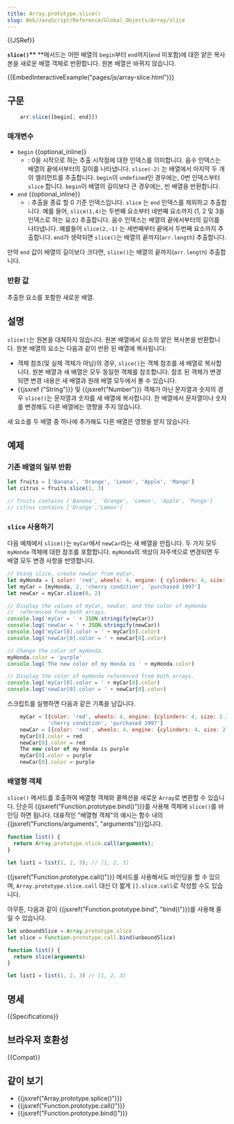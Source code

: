 ```yaml
---
title: Array.prototype.slice()
slug: Web/JavaScript/Reference/Global_Objects/Array/slice
---
```

{{JSRef}}

**`slice()`\*\*** \*\*메서드는 어떤 배열의 `begin`부터 `end`까지(`end` 미포함)에 대한 얕은 복사본을 새로운 배열 객체로 반환합니다. 원본 배열은 바뀌지 않습니다.

{{EmbedInteractiveExample("pages/js/array-slice.html")}}

## 구문

```js
    arr.slice([begin[, end]])
```

### 매개변수

- `begin` {{optional_inline}}
  - : 0을 시작으로 하는 추출 시작점에 대한 인덱스를 의미합니다.
    음수 인덱스는 배열의 끝에서부터의 길이를 나타냅니다. `slice(-2)` 는 배열에서 마지막 두 개의 엘리먼트를 추출합니다.
    `begin`이 `undefined`인 경우에는, 0번 인덱스부터 `slice` 합니다.
    `begin`이 배열의 길이보다 큰 경우에는, 빈 배열을 반환합니다.
- `end` {{optional_inline}}
  - : 추출을 종료 할 0 기준 인덱스입니다. `slice` 는 `end` 인덱스를 제외하고 추출합니다.
    예를 들어, `slice(1,4)`는 두번째 요소부터 네번째 요소까지 (1, 2 및 3을 인덱스로 하는 요소) 추출합니다.
    음수 인덱스는 배열의 끝에서부터의 길이를 나타냅니다. 예를들어 `slice(2,-1)` 는 세번째부터 끝에서 두번째 요소까지 추출합니다.
    `end`가 생략되면 `slice()`는 배열의 끝까지(`arr.length`) 추출합니다.

만약 `end` 값이 배열의 길이보다 크다면, `slice()`는 배열의 끝까지(`arr.length`) 추출합니다.

### 반환 값

추출한 요소를 포함한 새로운 배열.

## 설명

`slice()`는 원본을 대체하지 않습니다. 원본 배열에서 요소의 얕은 복사본을 반환합니다. 원본 배열의 요소는 다음과 같이 반환 된 배열에 복사됩니다:

- 객체 참조(및 실제 객체가 아님)의 경우, `slice()`는 객체 참조를 새 배열로 복사합니다. 원본 배열과 새 배열은 모두 동일한 객체를 참조합니다. 참조 된 객체가 변경되면 변경 내용은 새 배열과 원래 배열 모두에서 볼 수 있습니다.
- {{jsxref ("String")}} 및 {{jsxref("Number")}} 객체가 아닌 문자열과 숫자의 경우 `slice()`는 문자열과 숫자를 새 배열에 복사합니다. 한 배열에서 문자열이나 숫자를 변경해도 다른 배열에는 영향을 주지 않습니다.

새 요소를 두 배열 중 하나에 추가해도 다른 배열은 영향을 받지 않습니다.

## 예제

### 기존 배열의 일부 반환

```js
let fruits = ['Banana', 'Orange', 'Lemon', 'Apple', 'Mango']
let citrus = fruits.slice(1, 3)

// fruits contains ['Banana', 'Orange', 'Lemon', 'Apple', 'Mango']
// citrus contains ['Orange','Lemon']
```

### `slice` 사용하기

다음 예제에서 `slice()`는 `myCar`에서 `newCar`라는 새 배열을 만듭니다. 두 가지 모두 `myHonda` 객체에 대한 참조를 포함합니다. `myHonda`의 색상이 자주색으로 변경되면 두 배열 모두 변경 사항을 반영합니다.

```js
// Using slice, create newCar from myCar.
let myHonda = { color: 'red', wheels: 4, engine: { cylinders: 4, size: 2.2 } }
let myCar = [myHonda, 2, 'cherry condition', 'purchased 1997']
let newCar = myCar.slice(0, 2)

// Display the values of myCar, newCar, and the color of myHonda
//  referenced from both arrays.
console.log('myCar = ' + JSON.stringify(myCar))
console.log('newCar = ' + JSON.stringify(newCar))
console.log('myCar[0].color = ' + myCar[0].color)
console.log('newCar[0].color = ' + newCar[0].color)

// Change the color of myHonda.
myHonda.color = 'purple'
console.log('The new color of my Honda is ' + myHonda.color)

// Display the color of myHonda referenced from both arrays.
console.log('myCar[0].color = ' + myCar[0].color)
console.log('newCar[0].color = ' + newCar[0].color)
```

스크립트를 실행하면 다음과 같은 기록을 남깁니다.

```js
    myCar = [{color: 'red', wheels: 4, engine: {cylinders: 4, size: 2.2}}, 2,
             'cherry condition', 'purchased 1997']
    newCar = [{color: 'red', wheels: 4, engine: {cylinders: 4, size: 2.2}}, 2]
    myCar[0].color = red
    newCar[0].color = red
    The new color of my Honda is purple
    myCar[0].color = purple
    newCar[0].color = purple
```

### 배열형 객체

`slice()` 메서드를 호출하여 배열형 객체와 콜렉션을 새로운 `Array`로 변환할 수 있습니다. 단순히 {{jsxref("Function.prototype.bind()")}}를 사용해 객체에 `slice()`를 바인딩 하면 됩니다. 대표적인 "배열형 객체"의 예시는 함수 내의 {{jsxref("Functions/arguments", "arguments")}}입니다.

```js
function list() {
  return Array.prototype.slice.call(arguments);
}

let list1 = list(1, 2, 3); // [1, 2, 3]
```

{{jsxref("Function.prototype.call()")}} 메서드를 사용해서도 바인딩을 할 수 있으며, `Array.prototype.slice.call` 대신 더 짧게 `[].slice.call`로 작성할 수도 있습니다.

아무튼, 다음과 같이 {{jsxref("Function.prototype.bind", "bind()")}}를 사용해 줄일 수 있습니다.

```js
let unboundSlice = Array.prototype.slice
let slice = Function.prototype.call.bind(unboundSlice)

function list() {
  return slice(arguments)
}

let list1 = list(1, 2, 3) // [1, 2, 3]
```

## 명세

{{Specifications}}

## 브라우저 호환성

{{Compat}}

## 같이 보기

- {{jsxref("Array.prototype.splice()")}}
- {{jsxref("Function.prototype.call()")}}
- {{jsxref("Function.prototype.bind()")}}
